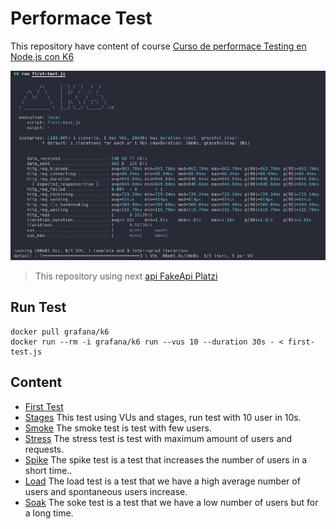 Performace Test
===============

This repository have content of course [Curso de performace Testing en Node.js con K6](https://platzi.com/cursos/performance-testing-nodejs/)

![First test result](./asset/first-test-result.png)

> This repository using next [api FakeApi Platzi](https://fakeapi.platzi.com/)

## Run Test

```console
docker pull grafana/k6
docker run --rm -i grafana/k6 run --vus 10 --duration 30s - < first-test.js
```

## Content

* [First Test ](./first-test.js) 
* [Stages](./stages.js) This test using VUs and stages, run test with 10 user in 10s.
* [Smoke](/smoke.js) The smoke test is test with few users.
* [Stress](./stress.js) The stress test is test with maximum amount of users and requests.
* [Spike](./spike.js) The spike test is a test that increases the number of users in a short time..
* [Load](./load.js) The load test is a test that we have a high average number of users and spontaneous users increase.
* [Soak](./soak.js) The soke test is a test that we have a low number of users but for a long time.

